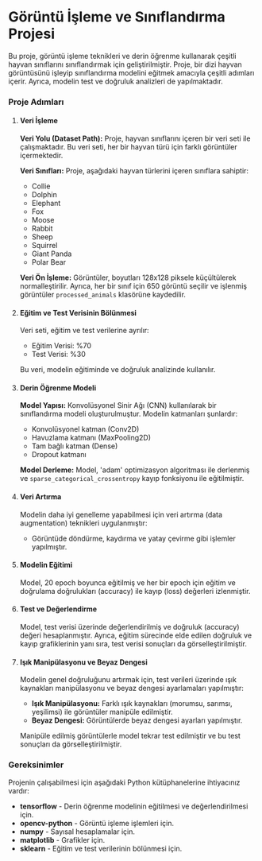 <div>
    <h1>Görüntü İşleme ve Sınıflandırma Projesi</h1>
        <p>Bu proje, görüntü işleme teknikleri ve derin öğrenme kullanarak çeşitli hayvan sınıflarını sınıflandırmak için geliştirilmiştir. Proje, bir dizi hayvan görüntüsünü işleyip sınıflandırma modelini eğitmek amacıyla çeşitli adımları içerir. Ayrıca, modelin test ve doğruluk analizleri de yapılmaktadır.</p>
    <h3>Proje Adımları</h3>
        <ol>
            <li>
                <h4>Veri İşleme</h4>
                <p><strong>Veri Yolu (Dataset Path):</strong> Proje, hayvan sınıflarını içeren bir veri seti ile çalışmaktadır. Bu veri seti, her bir hayvan türü için farklı görüntüler içermektedir.</p>
                <p><strong>Veri Sınıfları:</strong> Proje, aşağıdaki hayvan türlerini içeren sınıflara sahiptir:</p>
                <ul>
                    <li>Collie</li>
                    <li>Dolphin</li>
                    <li>Elephant</li>
                    <li>Fox</li>
                    <li>Moose</li>
                    <li>Rabbit</li>
                    <li>Sheep</li>
                    <li>Squirrel</li>
                    <li>Giant Panda</li>
                    <li>Polar Bear</li>
                </ul>
                <p><strong>Veri Ön İşleme:</strong> Görüntüler, boyutları 128x128 piksele küçültülerek normalleştirilir. Ayrıca, her bir sınıf için 650 görüntü seçilir ve işlenmiş görüntüler <code>processed_animals</code> klasörüne kaydedilir.</p>
            </li>
            <li>
                <h4>Eğitim ve Test Verisinin Bölünmesi</h4>
                <p>Veri seti, eğitim ve test verilerine ayrılır:</p>
                <ul>
                    <li>Eğitim Verisi: %70</li>
                    <li>Test Verisi: %30</li>
                </ul>
                <p>Bu veri, modelin eğitiminde ve doğruluk analizinde kullanılır.</p>
            </li>
            <li>
                <h4>Derin Öğrenme Modeli</h4>
                <p><strong>Model Yapısı:</strong> Konvolüsyonel Sinir Ağı (CNN) kullanılarak bir sınıflandırma modeli oluşturulmuştur. Modelin katmanları şunlardır:</p>
                <ul>
                    <li>Konvolüsyonel katman (Conv2D)</li>
                    <li>Havuzlama katmanı (MaxPooling2D)</li>
                    <li>Tam bağlı katman (Dense)</li>
                    <li>Dropout katmanı</li>
                </ul>
                <p><strong>Model Derleme:</strong> Model, 'adam' optimizasyon algoritması ile derlenmiş ve <code>sparse_categorical_crossentropy</code> kayıp fonksiyonu ile eğitilmiştir.</p>
            </li>
            <li>
                <h4>Veri Artırma</h4>
                <p>Modelin daha iyi genelleme yapabilmesi için veri artırma (data augmentation) teknikleri uygulanmıştır:</p>
                <ul>
                    <li>Görüntüde döndürme, kaydırma ve yatay çevirme gibi işlemler yapılmıştır.</li>
                </ul>
            </li>
            <li>
                <h4>Modelin Eğitimi</h4>
                <p>Model, 20 epoch boyunca eğitilmiş ve her bir epoch için eğitim ve doğrulama doğrulukları (accuracy) ile kayıp (loss) değerleri izlenmiştir.</p>
            </li>
            <li>
                <h4>Test ve Değerlendirme</h4>
                <p>Model, test verisi üzerinde değerlendirilmiş ve doğruluk (accuracy) değeri hesaplanmıştır. Ayrıca, eğitim sürecinde elde edilen doğruluk ve kayıp grafiklerinin yanı sıra, test verisi sonuçları da görselleştirilmiştir.</p>
            </li>
            <li>
                <h4>Işık Manipülasyonu ve Beyaz Dengesi</h4>
                <p>Modelin genel doğruluğunu artırmak için, test verileri üzerinde ışık kaynakları manipülasyonu ve beyaz dengesi ayarlamaları yapılmıştır:</p>
                <ul>
                    <li><strong>Işık Manipülasyonu:</strong> Farklı ışık kaynakları (morumsu, sarımsı, yeşilimsi) ile görüntüler manipüle edilmiştir.</li>
                    <li><strong>Beyaz Dengesi:</strong> Görüntülerde beyaz dengesi ayarları yapılmıştır.</li>
                </ul>
                <p>Manipüle edilmiş görüntülerle model tekrar test edilmiştir ve bu test sonuçları da görselleştirilmiştir.</p>
            </li>
        </ol>
        <h3>Gereksinimler</h3>
        <p>Projenin çalışabilmesi için aşağıdaki Python kütüphanelerine ihtiyacınız vardır:</p>
        <ul>
            <li><strong>tensorflow</strong> - Derin öğrenme modelinin eğitilmesi ve değerlendirilmesi için.</li>
            <li><strong>opencv-python</strong> - Görüntü işleme işlemleri için.</li>
            <li><strong>numpy</strong> - Sayısal hesaplamalar için.</li>
            <li><strong>matplotlib</strong> - Grafikler için.</li>
            <li><strong>sklearn</strong> - Eğitim ve test verilerinin bölünmesi için.</li>
        </ul>
    </div>
